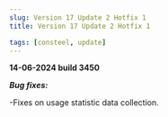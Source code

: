 ```yaml
---
slug: Version 17 Update 2 Hotfix 1
title: Version 17 Update 2 Hotfix 1

tags: [consteel, update]
---
```

**14-06-2024 	build 3450**


_**Bug fixes:**_

-Fixes on usage statistic data collection.

